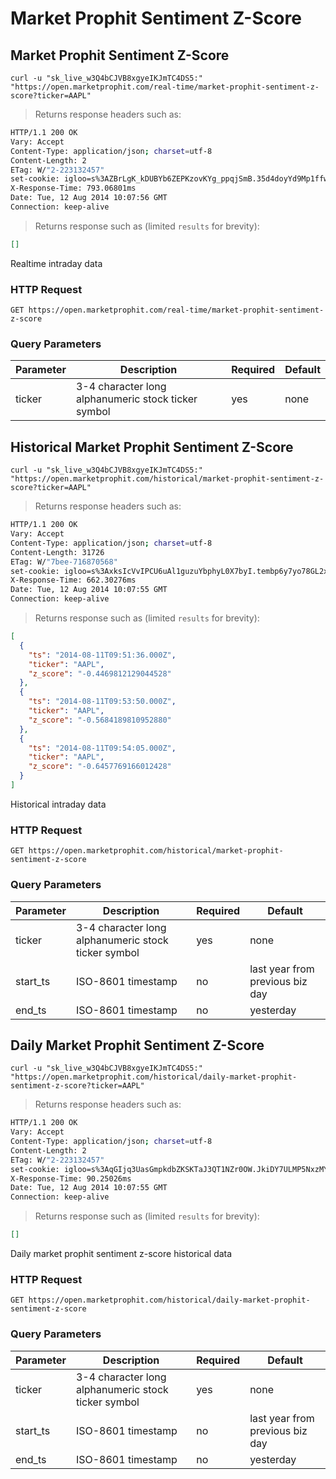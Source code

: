 
# Market Prophit Sentiment Z-Score


## Market Prophit Sentiment Z-Score

```shell
curl -u "sk_live_w3Q4bCJVB8xgyeIKJmTC4DS5:" "https://open.marketprophit.com/real-time/market-prophit-sentiment-z-score?ticker=AAPL"
```

> Returns response headers such as:

```bash
HTTP/1.1 200 OK
Vary: Accept
Content-Type: application/json; charset=utf-8
Content-Length: 2
ETag: W/"2-223132457"
set-cookie: igloo=s%3AZBrLgK_kDUBYb6ZEPKzovKYg_ppqjSmB.35d4doyYd9Mp1ffwuQpkON1EJ3RIHrx59EBQn%2Fb48bw; Path=/; Expires=Wed, 13 Aug 2014 10:07:56 GMT; HttpOnly
X-Response-Time: 793.06801ms
Date: Tue, 12 Aug 2014 10:07:56 GMT
Connection: keep-alive


```

> Returns response such as (limited `results` for brevity):

```json
[]
```

Realtime intraday data

### HTTP Request

`GET https://open.marketprophit.com/real-time/market-prophit-sentiment-z-score`

### Query Parameters

Parameter | Description | Required | Default
--------- | ----------- | -------- | -------
ticker | 3-4 character long alphanumeric stock ticker symbol | yes | none



## Historical Market Prophit Sentiment Z-Score

```shell
curl -u "sk_live_w3Q4bCJVB8xgyeIKJmTC4DS5:" "https://open.marketprophit.com/historical/market-prophit-sentiment-z-score?ticker=AAPL"
```

> Returns response headers such as:

```bash
HTTP/1.1 200 OK
Vary: Accept
Content-Type: application/json; charset=utf-8
Content-Length: 31726
ETag: W/"7bee-716870568"
set-cookie: igloo=s%3AxksIcVvIPCU6uAl1guzuYbphyL0X7byI.tembp6y7yo78GL2xR2cV%2FhUzpI6JqvXbCv6LQLBsTX4; Path=/; Expires=Wed, 13 Aug 2014 10:07:55 GMT; HttpOnly
X-Response-Time: 662.30276ms
Date: Tue, 12 Aug 2014 10:07:55 GMT
Connection: keep-alive


```

> Returns response such as (limited `results` for brevity):

```json
[
  {
    "ts": "2014-08-11T09:51:36.000Z",
    "ticker": "AAPL",
    "z_score": "-0.4469812129044528"
  },
  {
    "ts": "2014-08-11T09:53:50.000Z",
    "ticker": "AAPL",
    "z_score": "-0.5684189810952880"
  },
  {
    "ts": "2014-08-11T09:54:05.000Z",
    "ticker": "AAPL",
    "z_score": "-0.6457769166012428"
  }
]
```

Historical intraday data

### HTTP Request

`GET https://open.marketprophit.com/historical/market-prophit-sentiment-z-score`

### Query Parameters

Parameter | Description | Required | Default
--------- | ----------- | -------- | -------
ticker | 3-4 character long alphanumeric stock ticker symbol | yes | none
start_ts | ISO-8601 timestamp | no | last year from previous biz day
end_ts | ISO-8601 timestamp | no | yesterday


## Daily Market Prophit Sentiment Z-Score

```shell
curl -u "sk_live_w3Q4bCJVB8xgyeIKJmTC4DS5:" "https://open.marketprophit.com/historical/daily-market-prophit-sentiment-z-score?ticker=AAPL"
```

> Returns response headers such as:

```bash
HTTP/1.1 200 OK
Vary: Accept
Content-Type: application/json; charset=utf-8
Content-Length: 2
ETag: W/"2-223132457"
set-cookie: igloo=s%3AqGIjq3UasGmpkdbZKSKTaJ3QT1NZr0OW.JkiDY7ULMP5NxzMYwrHrVN7Wj4kCZCi90DfOWuJ%2BMZI; Path=/; Expires=Wed, 13 Aug 2014 10:07:55 GMT; HttpOnly
X-Response-Time: 90.25026ms
Date: Tue, 12 Aug 2014 10:07:55 GMT
Connection: keep-alive


```

> Returns response such as (limited `results` for brevity):

```json
[]
```

Daily market prophit sentiment z-score historical data

### HTTP Request

`GET https://open.marketprophit.com/historical/daily-market-prophit-sentiment-z-score`

### Query Parameters

Parameter | Description | Required | Default
--------- | ----------- | -------- | -------
ticker | 3-4 character long alphanumeric stock ticker symbol | yes | none
start_ts | ISO-8601 timestamp | no | last year from previous biz day
end_ts | ISO-8601 timestamp | no | yesterday
